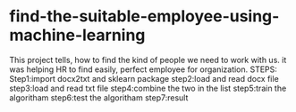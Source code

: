 # find-the-suitable-employee-using-machine-learning
This project tells, how to find the kind of people we need to work with us.
it was helping HR to find easily, perfect employee for organization.
STEPS:
Step1:import docx2txt and sklearn package
step2:load and read docx file
step3:load and read txt file
step4:combine the two in the list
step5:train the algoritham
step6:test the algoritham
step7:result
